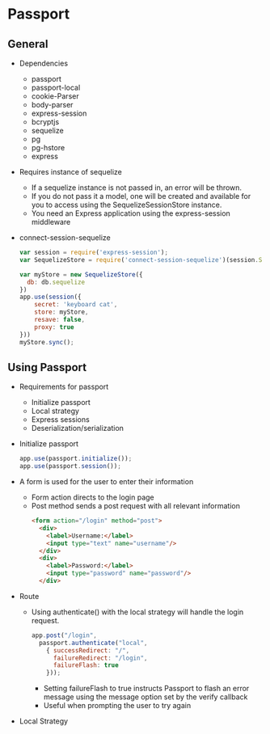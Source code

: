 # Passport

## General

- Dependencies
  - passport
  - passport-local
  - cookie-Parser
  - body-parser
  - express-session
  - bcryptjs
  - sequelize
  - pg
  - pg-hstore
  - express
  
- Requires instance of sequelize
  - If a sequelize instance is not passed in, an error will be thrown.
  - If you do not pass it a model, one will be created and available for you to access using the SequelizeSessionStore instance.
  - You need an Express application using the express-session middleware
  
- connect-session-sequelize
  ```js
  var session = require('express-session'); 
  var SequelizeStore = require('connect-session-sequelize')(session.Store);
  ```
  ```js
  var myStore = new SequelizeStore({
    db: db.sequelize
  })
  app.use(session({
      secret: 'keyboard cat',
      store: myStore,
      resave: false,
      proxy: true
  }))
  myStore.sync();
  ```

## Using Passport

- Requirements for passport
  - Initialize passport
  - Local strategy
  - Express sessions
  - Deserialization/serialization
  
- Initialize passport
  ```js
  app.use(passport.initialize());
  app.use(passport.session());
  ```
  
- A form is used for the user to enter their information
  - Form action directs to the login page
  - Post method sends a post request with all relevant information
    ```html
    <form action="/login" method="post">
      <div>
        <label>Username:</label>
        <input type="text" name="username"/>
      </div>
      <div>
        <label>Password:</label>
        <input type="password" name="password"/>
      </div>
    ```
    
- Route
  - Using authenticate() with the local strategy will handle the login request.
    ```js
    app.post("/login",
      passport.authenticate("local", 
        { successRedirect: "/",
          failureRedirect: "/login",
          failureFlash: true
        }));
    ```
      - Setting failureFlash to true instructs Passport to flash an error message using the message option set by the verify callback
      - Useful when prompting the user to try again
      
- Local Strategy
  
